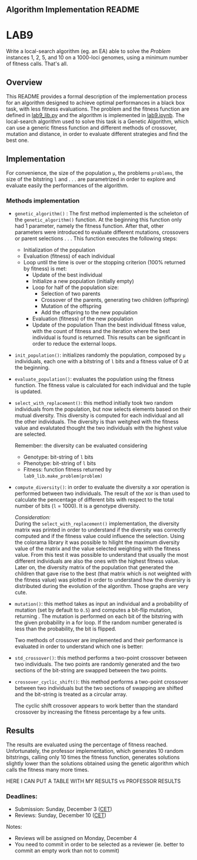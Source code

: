 ## Algorithm Implementation README

# LAB9

Write a local-search algorithm (eg. an EA) able to solve the *Problem* instances 1, 2, 5, and 10 on a 1000-loci genomes, using a minimum number of fitness calls. That's all.

## Overview
This README provides a formal description of the implementation process for an algorithm designed to achieve optimal performances in a black box task, with less fitness evaluations. The problem and the fitness function are defined in [lab9_lib.py](./lab9_lib.py) and the algorithm is implemented in [lab9.ipynb](./lab9.ipynb). The local-search algorithm used to solve this task is a Genetic Algorithm, which can use a generic fitness function and different methods of crossover, mutation and distance, in order to evaluate different strategies and find the best one.

## Implementation
For convenience, the size of the population `µ`, the problems `problems`, the size of the bitstring `l` and . . . are parametrized in order to explore and evaluate easily the performances of the algorithm.

### Methods implementation
* `genetic_algorithm()` : The first method implemented is the scheleton of the `genetic_algorithm()` function. At the beginning this function only had 1 parameter, namely the fitness function. After that, other parameters were introduced to evaluate different mutations, crossovers or parent selections . . .
This function executes the following steps:
  - Initialization of the population
  - Evaluation (fitness) of each individual
  - Loop until the time is over or the stopping criterion (100% returned by fitness) is met:
    - Update of the best individual
    - Initialize a new population (initially empty)
    - Loop for half of the population size:
      - Selection of two parents
      - Crossover of the parents, generating two children (offspring)
      - Mutation of the offspring
      - Add the offspring to the new population
    - Evaluation (fitness) of the new population
    - Update of the population
Than the best individual fitness value, with the count of fitness and the iteration where the best individual is found is returned. This results can be significant in order to reduce the external loops.

* `init_population()`: initializes randomly the population, composed by `µ` individuals, each one with a bitstring of `l` bits and a fitness value of 0 at the beginning.

* `evaluate_population()`: evaluates the population using the fitness function. The fitness value is calculated for each individual and the tuple is updated.

* `select_with_replacement()`: this method initially took two random individuals from the population, but now selects elements based on their mutual diversity. This diversity is computed for each individual and all the other individuals. The diversity is than weitghed with the fitness value and evalutated thought the two individuals with the highest value are selected.

  Remember: the diversity can be evaluated considering
  - Genotype: bit-string of `l` bits
  - Phenotype: bit-string of `l` bits
  - Fitness: function fitness returned by `lab9_lib.make_problem(problem)`

* `compute_diversity()`: in order to evaluate the diversity a xor operation is performed between two individuals. The result of the xor is than used to calculate the pencentage of different bits with respect to the total number of bits (`l` = 1000). It is a genotype diversity.

  *Consideration:*<br> 
  During the `select_with_replacement()` implementation, the diversity matrix was printed in order to understand if the diversity was correctly computed and if the fitness value could influence the selection. Using the colorama library it was possible to hilight the maximum diversity value of the matrix and the value selected weighting with the fitness value. From this test it was possible to understand that usually the most different individuals are also the ones with the highest fitness value.<br>
  Later on, the diversity matrix of the population that generated the children that gave rise to the best (that matrix which is not weighted with the fitness value) was plotted in order to understand how the diversiry is distributed during the evolution of the algorithm. Those graphs are very cute.


* `mutation()`: this method takes as input an individual and a probability of mutation (set by default to `O.5`) and computes a bit-flip mutation, returning . The mutation is performed on each bit of the bitstring with the given probability in a for loop. If the random number generated is less than the probability, the bit is flipped.

  Two methods of crossover are implemented and their performance is evaluated in order to understand which one is better:

* `std_crossover()`: this method performs a two-point crossover between two individuals. The two points are randomly generated and the two sections of the bit-string are swapped between the two points.

* `crossover_cyclic_shift()`: this method performs a two-point crossover between two individuals but the two sections of swapping are shifted and the bit-string is treated as a circular array.

  The cyclic shift crossover appears to work better than the standard crossover by increasing the fitness percentage by a few units.


## Results
The results are evaluated using the percentage of fitness reached. Unfortunately, the professor implementation, which generates 10 random bitstrings, calling only 10 times the fitness function, generates solutions slightly lower than the solutions obtained using the genetic algorithm which calls the fitness many more times.

HERE I CAN PUT A TABLE WITH MY RESULTS vs PROFESSOR RESULTS

### Deadlines:

* Submission: Sunday, December 3 ([CET](https://www.timeanddate.com/time/zones/cet))
* Reviews: Sunday, December 10 ([CET](https://www.timeanddate.com/time/zones/cet))

Notes:

* Reviews will be assigned  on Monday, December 4
* You need to commit in order to be selected as a reviewer (ie. better to commit an empty work than not to commit)
